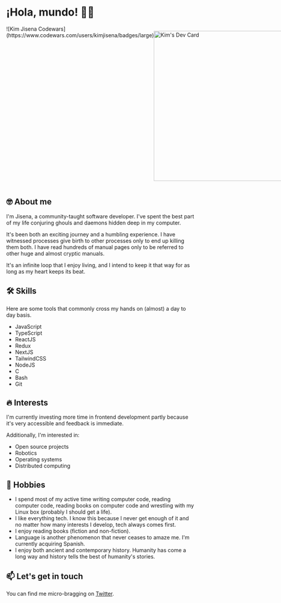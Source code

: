# ¡Hola, mundo! 👋🏿

<div style="display: flex; flex-direction: row;">
  ![Kim Jisena Codewars](https://www.codewars.com/users/kimjisena/badges/large)
  
<a href="https://app.daily.dev/kimjisena"><img src="https://api.daily.dev/devcards/6e513d042dde4bf0becf2b2a80ee8b35.png?r=o72" width="400" alt="Kim's Dev Card"/></a>
</div>

## 🤓 About me

I'm Jisena, a community-taught software developer. I've spent the best part of my life conjuring ghouls and daemons hidden deep in my computer.

It's been both an exciting journey and a humbling experience. 
I have witnessed processes give birth to other processes only to end up killing them both. 
I have read hundreds of manual pages only to be referred to other huge and almost cryptic manuals.

It's an infinite loop that I enjoy living, and I intend to keep it that way for as long as my heart keeps its beat.

## 🛠️ Skills
Here are some tools that commonly cross my hands on (almost) a day to day basis.
- JavaScript
- TypeScript
- ReactJS
- Redux
- NextJS
- TailwindCSS
- NodeJS
- C
- Bash
- Git
## 🔥 Interests
I'm currently investing more time in frontend development partly because it's very accessible and feedback is immediate.

Additionally, I'm interested in:
- Open source projects
- Robotics
- Operating systems
- Distributed computing

## 💜 Hobbies
- I spend most of my active time writing computer code, reading computer code, reading books on computer code and wrestling with my Linux box (probably I should get a life).
- I like everything tech. I know this because I never get enough of it and no matter how many interests I develop, tech always comes first.
- I enjoy reading books (fiction and non-fiction).
- Language is another phenomenon that never ceases to amaze me. I'm currently acquiring Spanish.
- I enjoy both ancient and contemporary history. Humanity has come a long way and history tells the best of humanity's stories.

## 📫 Let's get in touch
You can find me micro-bragging on [Twitter](https://twitter.com/kimjisena).
